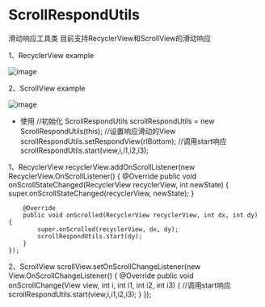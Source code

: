 # ScrollRespondUtils
滑动响应工具类
目前支持RecyclerView和ScrollView的滑动响应

1、RecyclerView example

![image](https://github.com/UseLived/ScrollRespondUtils/blob/master/app/src/main/res/drawable/recyclerview.gif)

2、ScrollView example

![image](https://github.com/UseLived/ScrollRespondUtils/blob/master/app/src/main/res/drawable/scrollview.gif)


* 使用
//初始化
ScrollRespondUtils scrollRespondUtils = new ScrollRespondUtils(this);
//设置响应滑动的View
scrollRespondUtils.setRespondView(rlBottom);
//调用start响应
scrollRespondUtils.start(view,i,i1,i2,i3);

1、RecyclerView
    recyclerView.addOnScrollListener(new RecyclerView.OnScrollListener() {
        @Override
        public void onScrollStateChanged(RecyclerView recyclerView, int newState) {
            super.onScrollStateChanged(recyclerView, newState);
        }
    
        @Override
        public void onScrolled(RecyclerView recyclerView, int dx, int dy) {
            super.onScrolled(recyclerView, dx, dy);
            scrollRespondUtils.start(dy);
        }
    });

2、ScrollView
    scrollView.setOnScrollChangeListener(new View.OnScrollChangeListener() {
        @Override
        public void onScrollChange(View view, int i, int i1, int i2, int i3) {
            //调用start响应
            scrollRespondUtils.start(view,i,i1,i2,i3);
        }
    });
